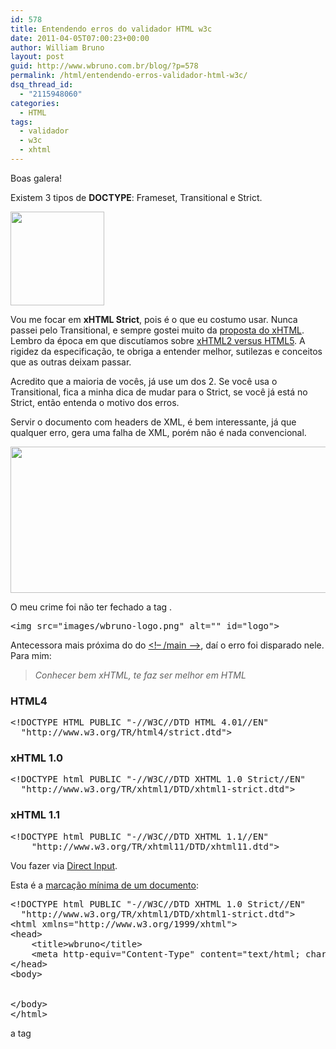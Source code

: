 ```yaml
---
id: 578
title: Entendendo erros do validador HTML w3c
date: 2011-04-05T07:00:23+00:00
author: William Bruno
layout: post
guid: http://www.wbruno.com.br/blog/?p=578
permalink: /html/entendendo-erros-validador-html-w3c/
dsq_thread_id:
  - "2115948060"
categories:
  - HTML
tags:
  - validador
  - w3c
  - xhtml
---
```

Boas galera!

Existem 3 tipos de **DOCTYPE**: Frameset, Transitional e Strict.

[<img src="http://wbruno.com.br/wp-content/uploads/2011/04/xhtml-150x150.png" alt="" title="xhtml" width="150" height="150" class="alignright size-thumbnail wp-image-602" />](http://wbruno.com.br/wp-content/uploads/2011/04/xhtml.png)
  
Vou me focar em **xHTML Strict**, pois é o que eu costumo usar. Nunca passei pelo Transitional, e sempre gostei muito da <a href="http://pt.wikipedia.org/wiki/XHTML" target="_blank">proposta do xHTML</a>. Lembro da época em que discutíamos sobre <a href="http://www.midiadigital.com.br/blog/web-standards/novos-padroes-e-funcionalidades-da-web-xhtml2-versus-html5/" target="_blank">xHTML2 versus HTML5</a>. A rigidez da especificação, te obriga a entender melhor, sutilezas e conceitos que as outras deixam passar.

Acredito que a maioria de vocês, já use um dos 2. Se você usa o Transitional, fica a minha dica de mudar para o Strict, se você já está no Strict, então entenda o motivo dos erros.
  
<!--more-->


  
Servir o documento com headers de XML, é bem interessante, já que qualquer erro, gera uma falha de XML, porém não é nada convencional.
  
[<img src="http://wbruno.com.br/wp-content/uploads/2011/04/Screen-shot-2011-04-04-at-11.27.09-AM.png" alt="" title="Screen shot 2011-04-04 at 11.27.09 AM" width="739" height="234" class="aligncenter size-full wp-image-601" srcset="http://wbruno.com.br/wp-content/uploads/2011/04/Screen-shot-2011-04-04-at-11.27.09-AM.png 739w, http://wbruno.com.br/wp-content/uploads/2011/04/Screen-shot-2011-04-04-at-11.27.09-AM-300x94.png 300w" sizes="(max-width: 739px) 100vw, 739px" />](http://wbruno.com.br/wp-content/uploads/2011/04/Screen-shot-2011-04-04-at-11.27.09-AM.png)

O meu crime foi não ter fechado a tag <img />.

<pre name="code" class="html">&lt;img src="images/wbruno-logo.png" alt="" id="logo"></pre>

Antecessora mais próxima do do <u></div><!&#8211; /main &#8211;></u>, daí o erro foi disparado nele. Para mim:

> _Conhecer bem xHTML, te faz ser melhor em HTML_

### HTML4

<pre name="code" class="html">&lt;!DOCTYPE HTML PUBLIC "-//W3C//DTD HTML 4.01//EN"
  "http://www.w3.org/TR/html4/strict.dtd">
</pre>

### xHTML 1.0

<pre name="code" class="html">&lt;!DOCTYPE html PUBLIC "-//W3C//DTD XHTML 1.0 Strict//EN"
  "http://www.w3.org/TR/xhtml1/DTD/xhtml1-strict.dtd">
</pre>

### xHTML 1.1

<pre name="code" class="html">&lt;!DOCTYPE html PUBLIC "-//W3C//DTD XHTML 1.1//EN"
    "http://www.w3.org/TR/xhtml11/DTD/xhtml11.dtd">
</pre>

Vou fazer via <a href="http://validator.w3.org/#validate_by_input" target="_blank">Direct Input</a>.
  
Esta é a <a href="http://validator.w3.org/check?verbose=1&#038;uri=http%3A%2F%2Fwww.wbruno.com.br%2Fscripts%2Fxhtml-minimo.html" target="_blank">marcação mínima de um documento</a>:

<pre name="code" class="html">&lt;!DOCTYPE html PUBLIC "-//W3C//DTD XHTML 1.0 Strict//EN"
  "http://www.w3.org/TR/xhtml1/DTD/xhtml1-strict.dtd">
&lt;html xmlns="http://www.w3.org/1999/xhtml">
&lt;head>
	&lt;title>wbruno&lt;/title>
	&lt;meta http-equiv="Content-Type" content="text/html; charset=UTF-8" />
&lt;/head>
&lt;body>


&lt;/body>
&lt;/html>
</pre>

a tag <title> e a tag <meta /> de charset, são obrigatórias. Tomemos como base o documento que apresentei.

<pre name="code" class="html:firstLine[9]">&lt;br></pre>

Passando no validador: [<img src="http://wbruno.com.br/wp-content/uploads/2011/04/Screen-shot-2011-04-04-at-2.21.36-PM-1024x338.png" alt="" title="Screen shot 2011-04-04 at 2.21.36 PM" width="695" height="229" class="aligncenter size-large wp-image-614" srcset="http://wbruno.com.br/wp-content/uploads/2011/04/Screen-shot-2011-04-04-at-2.21.36-PM-1024x338.png 1024w, http://wbruno.com.br/wp-content/uploads/2011/04/Screen-shot-2011-04-04-at-2.21.36-PM-300x99.png 300w, http://wbruno.com.br/wp-content/uploads/2011/04/Screen-shot-2011-04-04-at-2.21.36-PM.png 1432w" sizes="(max-width: 695px) 100vw, 695px" />](http://wbruno.com.br/wp-content/uploads/2011/04/Screen-shot-2011-04-04-at-2.21.36-PM.png)

Para não ficar muito extenso, vou dividir em mais uma parte esse post.
  
[Continua&#8230;.](http://www.wbruno.com.br/2011/04/07/entendendo-erros-validador-html-w3c-parte-2/)